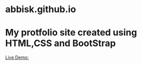# abbisk.github.io
# My protfolio site created using HTML,CSS and BootStrap
[Live Demo:](https://abbisk.github.io/)

